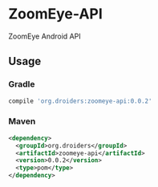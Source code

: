 # ZoomEye-API
ZoomEye Android API  

## Usage
### Gradle

```gradle
compile 'org.droiders:zoomeye-api:0.0.2'
```

### Maven
```xml
<dependency>
  <groupId>org.droiders</groupId>
  <artifactId>zoomeye-api</artifactId>
  <version>0.0.2</version>
  <type>pom</type>
</dependency>
```
